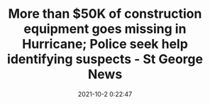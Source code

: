 ---
"title": "More than $50K of construction equipment goes missing in Hurricane; Police seek help identifying suspects - St George News"
"date": "2021-10-2 0:22:47"
"feed_name": "GOOGLENEWSCONSTRUCTION"
"feed_website": "https://news.google.com/search?q=construction%2Bincident&hl=en-US&gl=US&ceid=US:en"
"feed_rss": "https://news.google.com/rss/search?q=construction%2Bincident&hl=en-US&gl=US&ceid=US:en"
"link": "https://www.stgeorgeutah.com/news/archive/2021/10/01/cgb-more-than-50k-of-construction-equipment-goes-missing-in-hurricane-police-seek-help-identifying-suspects/"
"source": "{'href': 'https://www.stgeorgeutah.com', 'title': 'St George News'}"
"file": "_posts/2021-1-1-bbebb5d65e8162146bc1ac6ade32a81e5ea0ad8e.md"
"accident": "1"
"drilling": "0"
"dead": "0"
"injured": "0"
"arrested": "0"
"where": "unknown site"
"causes": "unknown"
"place": "unknown place"
---